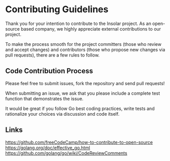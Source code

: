 # Contributing Guidelines

Thank you for your intention to contribute to the Insolar project. As an open-source based company, we highly appreciate external contributions to our project.

To make the process smooth for the project committers (those who review and accept changes) and contributors (those who propose new changes via pull requests), there are a few rules to follow.

## Code Contribution Process

Please feel free to submit issues, fork the repository and send pull requests!

When submitting an issue, we ask that you please include a complete test function that demonstrates the issue.

It would be great if you follow Go best coding practices, write tests and rationalize your choices via discussion and code itself.

## Links

https://github.com/freeCodeCamp/how-to-contribute-to-open-source
https://golang.org/doc/effective_go.html
https://github.com/golang/go/wiki/CodeReviewComments
